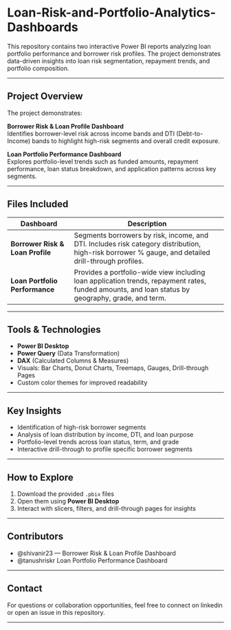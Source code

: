 # Loan-Risk-and-Portfolio-Analytics-Dashboards
This repository contains two interactive Power BI reports analyzing loan portfolio performance and borrower risk profiles. The project demonstrates data-driven insights into loan risk segmentation, repayment trends, and portfolio composition.


---

##  Project Overview

The project demonstrates:

 **Borrower Risk & Loan Profile Dashboard**  
Identifies borrower-level risk across income bands and DTI (Debt-to-Income) bands to highlight high-risk segments and overall credit exposure.

**Loan Portfolio Performance Dashboard**  
Explores portfolio-level trends such as funded amounts, repayment performance, loan status breakdown, and application patterns across key segments.

---

## Files Included

| Dashboard                          | Description                                                  |
|-------------------------------------|--------------------------------------------------------------|
| **Borrower Risk & Loan Profile**   | Segments borrowers by risk, income, and DTI. Includes risk category distribution, high-risk borrower % gauge, and detailed drill-through profiles. |
| **Loan Portfolio Performance**     | Provides a portfolio-wide view including loan application trends, repayment rates, funded amounts, and loan status by geography, grade, and term. |

---

## Tools & Technologies

- **Power BI Desktop**
- **Power Query** (Data Transformation)
- **DAX** (Calculated Columns & Measures)
- Visuals: Bar Charts, Donut Charts, Treemaps, Gauges, Drill-through Pages
- Custom color themes for improved readability

---

## Key Insights

- Identification of high-risk borrower segments
- Analysis of loan distribution by income, DTI, and loan purpose
- Portfolio-level trends across loan status, term, and grade
- Interactive drill-through to profile specific borrower segments

---

## How to Explore

1. Download the provided `.pbix` files
2. Open them using **Power BI Desktop**
3. Interact with slicers, filters, and drill-through pages for insights

---

## Contributors

- @shivanir23 — Borrower Risk & Loan Profile Dashboard  
- @tanushriskr Loan Portfolio Performance Dashboard  

---

## Contact

For questions or collaboration opportunities, feel free to connect on linkedin or open an issue in this repository.

---
